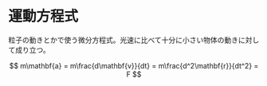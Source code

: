 # 運動方程式

粒子の動きとかで使う微分方程式。光速に比べて十分に小さい物体の動きに対して成り立つ。

$$
m\mathbf{a} = m\frac{d\mathbf{v}}{dt} = m\frac{d^2\mathbf{r}}{dt^2} = F
$$
